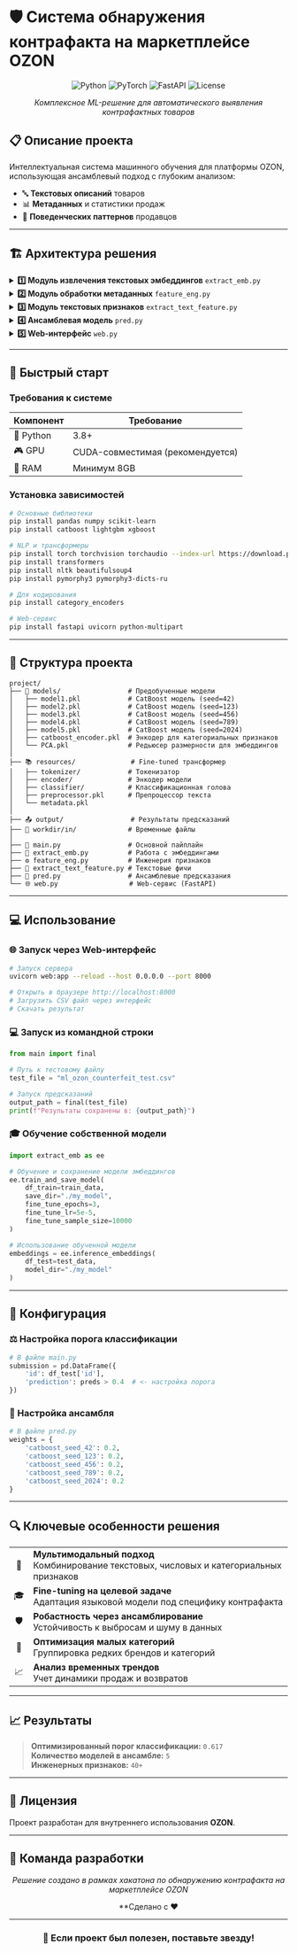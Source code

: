 # 🛡️ Система обнаружения контрафакта на маркетплейсе OZON

<div align="center">

![Python](https://img.shields.io/badge/python-v3.8+-blue.svg)
![PyTorch](https://img.shields.io/badge/PyTorch-%23EE4C2C.svg?style=flat&logo=PyTorch&logoColor=white)
![FastAPI](https://img.shields.io/badge/FastAPI-005571?style=flat&logo=fastapi)
![License](https://img.shields.io/badge/license-Internal-green.svg)

*Комплексное ML-решение для автоматического выявления контрафактных товаров*

</div>

## 📋 Описание проекта

Интеллектуальная система машинного обучения для платформы OZON, использующая ансамблевый подход с глубоким анализом:
- 🔤 **Текстовых описаний** товаров
- 📊 **Метаданных** и статистики продаж  
- 👤 **Поведенческих паттернов** продавцов

---

## 🏗️ Архитектура решения

<details>
<summary><strong>1️⃣ Модуль извлечения текстовых эмбеддингов</strong> <code>extract_emb.py</code></summary>

- 🌐 Использование трансформера **XLM-RoBERTa** для мультиязычных текстов
- 🎯 Fine-tuning модели на задаче классификации контрафакта
- 🧠 Извлечение семантических представлений описаний и названий товаров

</details>

<details>
<summary><strong>2️⃣ Модуль обработки метаданных</strong> <code>feature_eng.py</code></summary>

- ⚙️ Создание **40+** инженерных признаков из статистики продаж
- 📈 CatBoost encoding категориальных переменных
- 🔍 Анализ поведенческих паттернов продавцов

</details>

<details>
<summary><strong>3️⃣ Модуль текстовых признаков</strong> <code>extract_text_feature.py</code></summary>

- 🚨 Детекция подозрительных ключевых слов
- 🌍 Анализ языковых пропорций и структуры текста
- 📊 Извлечение статистических характеристик

</details>

<details>
<summary><strong>4️⃣ Ансамблевая модель</strong> <code>pred.py</code></summary>

- 🎰 **5 CatBoost моделей** с различными random seeds
- ⚖️ Взвешенное усреднение предсказаний
- 🎯 Оптимизированный порог классификации: **0.617**

</details>

<details>
<summary><strong>5️⃣ Web-интерфейс</strong> <code>web.py</code></summary>

- 🚀 **FastAPI** сервис для загрузки и обработки данных
- 🤖 Автоматическая генерация результатов

</details>

---

## 🚀 Быстрый старт

### Требования к системе

| Компонент | Требование |
|-----------|------------|
| 🐍 Python | 3.8+ |
| 🎮 GPU | CUDA-совместимая (рекомендуется) |
| 💾 RAM | Минимум 8GB |

### Установка зависимостей

```bash
# Основные библиотеки
pip install pandas numpy scikit-learn
pip install catboost lightgbm xgboost

# NLP и трансформеры
pip install torch torchvision torchaudio --index-url https://download.pytorch.org/whl/cu118
pip install transformers
pip install nltk beautifulsoup4
pip install pymorphy3 pymorphy3-dicts-ru

# Для кодирования
pip install category_encoders

# Web-сервис
pip install fastapi uvicorn python-multipart
```

---

## 📂 Структура проекта

```
project/
├── 🤖 models/                 # Предобученные модели
│   ├── model1.pkl            # CatBoost модель (seed=42)
│   ├── model2.pkl            # CatBoost модель (seed=123)
│   ├── model3.pkl            # CatBoost модель (seed=456)
│   ├── model4.pkl            # CatBoost модель (seed=789)
│   ├── model5.pkl            # CatBoost модель (seed=2024)
│   ├── catboost_encoder.pkl  # Энкодер для категориальных признаков
│   └── PCA.pkl               # Редьюсер размерности для эмбеддингов
│
├── 📚 resources/              # Fine-tuned трансформер
│   ├── tokenizer/            # Токенизатор
│   ├── encoder/              # Энкодер модели
│   ├── classifier/           # Классификационная голова
│   ├── preprocessor.pkl      # Препроцессор текста
│   └── metadata.pkl
│
├── 📤 output/                 # Результаты предсказаний
├── 📁 workdir/in/             # Временные файлы
│
├── 🎯 main.py                 # Основной пайплайн
├── 🧠 extract_emb.py          # Работа с эмбеддингами
├── ⚙️ feature_eng.py          # Инженерия признаков
├── 📝 extract_text_feature.py # Текстовые фичи
├── 🎪 pred.py                 # Ансамблевые предсказания
└── 🌐 web.py                  # Web-сервис (FastAPI)
```

---

## 💻 Использование

### 🌐 Запуск через Web-интерфейс

```bash
# Запуск сервера
uvicorn web:app --reload --host 0.0.0.0 --port 8000

# Открыть в браузере http://localhost:8000
# Загрузить CSV файл через интерфейс
# Скачать результат
```

### 💻 Запуск из командной строки

```python
from main import final

# Путь к тестовому файлу
test_file = "ml_ozon_counterfeit_test.csv"

# Запуск предсказаний
output_path = final(test_file)
print(f"Результаты сохранены в: {output_path}")
```

### 🎓 Обучение собственной модели

```python
import extract_emb as ee

# Обучение и сохранение модели эмбеддингов
ee.train_and_save_model(
    df_train=train_data,
    save_dir="./my_model",
    fine_tune_epochs=3,
    fine_tune_lr=5e-5,
    fine_tune_sample_size=10000
)

# Использование обученной модели
embeddings = ee.inference_embeddings(
    df_test=test_data,
    model_dir="./my_model"
)
```

---

## 🔧 Конфигурация

### ⚖️ Настройка порога классификации

```python
# В файле main.py
submission = pd.DataFrame({
    'id': df_test['id'],
    'prediction': preds > 0.4  # <- настройка порога
})
```

### 🎪 Настройка ансамбля

```python
# В файле pred.py
weights = {
    'catboost_seed_42': 0.2,
    'catboost_seed_123': 0.2,
    'catboost_seed_456': 0.2,
    'catboost_seed_789': 0.2,
    'catboost_seed_2024': 0.2
}
```

---

## 🔍 Ключевые особенности решения

<table>
<tr>
<td align="center">🎯</td>
<td><strong>Мультимодальный подход</strong><br>Комбинирование текстовых, числовых и категориальных признаков</td>
</tr>
<tr>
<td align="center">🎓</td>
<td><strong>Fine-tuning на целевой задаче</strong><br>Адаптация языковой модели под специфику контрафакта</td>
</tr>
<tr>
<td align="center">🛡️</td>
<td><strong>Робастность через ансамблирование</strong><br>Устойчивость к выбросам и шуму в данных</td>
</tr>
<tr>
<td align="center">🔬</td>
<td><strong>Оптимизация малых категорий</strong><br>Группировка редких брендов и категорий</td>
</tr>
<tr>
<td align="center">📈</td>
<td><strong>Анализ временных трендов</strong><br>Учет динамики продаж и возвратов</td>
</tr>
</table>

---

## 📈 Результаты

> **Оптимизированный порог классификации:** `0.617`  
> **Количество моделей в ансамбле:** `5`  
> **Инженерных признаков:** `40+`

---

## 📄 Лицензия

Проект разработан для внутреннего использования **OZON**.

---

## 👥 Команда разработки

<div align="center">

*Решение создано в рамках хакатона по обнаружению контрафакта на маркетплейсе OZON*

**Сделано с ❤️ 

</div>

---

<div align="center">

### 🌟 Если проект был полезен, поставьте звезду!

</div>
